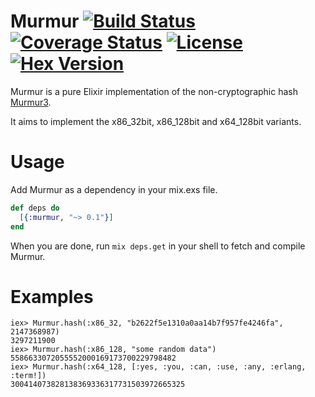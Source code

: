 Murmur [![Build Status](https://img.shields.io/travis/gmcabrita/murmur.svg?style=flat)](https://travis-ci.org/gmcabrita/murmur) [![Coverage Status](https://img.shields.io/coveralls/gmcabrita/murmur.svg?style=flat)](https://coveralls.io/r/gmcabrita/murmur?branch=master) [![License](http://img.shields.io/hexpm/l/murmur.svg?style=flat)](https://github.com/gmcabrita/murmur/blob/master/LICENSE) [![Hex Version](http://img.shields.io/hexpm/v/murmur.svg?style=flat)](https://hex.pm/packages/murmur)
========

Murmur is a pure Elixir implementation of the non-cryptographic hash [Murmur3](https://code.google.com/p/smhasher/wiki/MurmurHash3).

It aims to implement the x86_32bit, x86_128bit and x64_128bit variants.

# Usage

Add Murmur as a dependency in your mix.exs file.

```elixir
def deps do
  [{:murmur, "~> 0.1"}]
end
```

When you are done, run `mix deps.get` in your shell to fetch and compile Murmur.


# Examples

```iex
iex> Murmur.hash(:x86_32, "b2622f5e1310a0aa14b7f957fe4246fa", 2147368987)
3297211900
iex> Murmur.hash(:x86_128, "some random data")
5586633072055552000169173700229798482
iex> Murmur.hash(:x64_128, [:yes, :you, :can, :use, :any, :erlang, :term!])
300414073828138369336317731503972665325
```
